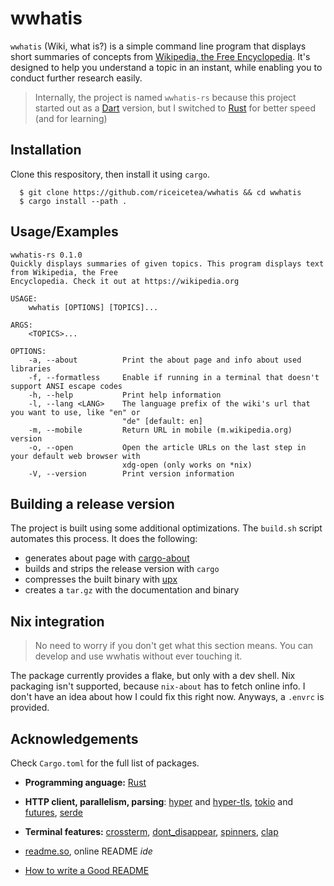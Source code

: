 
# wwhatis

`wwhatis` (Wiki, what is?) is a simple command line program that displays short summaries of concepts from [Wikipedia, the Free Encyclopedia](https://www.wikipedia.org). It's designed to help you understand a topic in an instant, while enabling you to conduct further research easily. 

> Internally, the project is named `wwhatis-rs` because this project started out as a [Dart](https://dart.dev) version, but I switched to [Rust](rust-lang.org/) for better speed (and for learning)
 

## Installation

Clone this respository, then install it using `cargo`.
```console
  $ git clone https://github.com/riceicetea/wwhatis && cd wwhatis
  $ cargo install --path .
```

## Usage/Examples

```console
wwhatis-rs 0.1.0
Quickly displays summaries of given topics. This program displays text from Wikipedia, the Free
Encyclopedia. Check it out at https://wikipedia.org

USAGE:
    wwhatis [OPTIONS] [TOPICS]...

ARGS:
    <TOPICS>...    

OPTIONS:
    -a, --about          Print the about page and info about used libraries
    -f, --formatless     Enable if running in a terminal that doesn't support ANSI escape codes
    -h, --help           Print help information
    -l, --lang <LANG>    The language prefix of the wiki's url that you want to use, like "en" or
                         "de" [default: en]
    -m, --mobile         Return URL in mobile (m.wikipedia.org) version
    -o, --open           Open the article URLs on the last step in your default web browser with
                         xdg-open (only works on *nix)
    -V, --version        Print version information
```


## Building a release version
The project is built using some additional optimizations. The `build.sh` script automates this process. It does the following:

 - generates about page with [cargo-about](https://crates.io/crates/cargo-about)
 - builds and strips the release version with `cargo`
 - compresses the built binary with [upx](https://upx.github.io)
 - creates a `tar.gz` with the documentation and binary

## Nix integration
> No need to worry if you don't get what this section means. You can develop and use wwhatis without ever touching it.

The package currently provides a flake, but only with a dev shell. Nix packaging isn't supported, because `nix-about` has to fetch online info. I don't have an idea about how I could fix this right now.
Anyways, a `.envrc` is provided.

## Acknowledgements
Check `Cargo.toml` for the full list of packages.

- **Programming anguage:** [Rust](https://rust-lang.org)

- **HTTP client, parallelism, parsing**: [hyper](https://hyper.rs/) and [hyper-tls](https://crates.io/crates/hyper-tls), [tokio](https://github.com/tokio-rs/tokio) and [futures](https://crates.io/crates/futures), [serde](https://serde.rs)

- **Terminal features:** [crossterm](https://crates.io/crates/crossterm), [dont_disappear](https://crates.io/crates/dont_disappear), [spinners](https://crates.io/crates/spinners), [clap](https://crates.io/crates/clap) 
- [readme.so](https://readme.so), online README *ide*
- [How to write a Good README](https://bulldogjob.com/news/449-how-to-write-a-good-readme-for-your-github-project)
